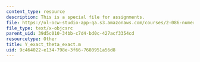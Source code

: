 ```yaml
---
content_type: resource
description: This is a special file for assignments.
file: https://ol-ocw-studio-app-qa.s3.amazonaws.com/courses/2-086-numerical-computation-for-mechanical-engineers-fall-2012/9c464022e134798e3f667680951a56d8_Y_exact_theta_exact.m
file_type: text/x-objcsrc
parent_uid: 39d5c010-34bb-c7d4-bd0c-427acf3354cd
resourcetype: Other
title: Y_exact_theta_exact.m
uid: 9c464022-e134-798e-3f66-7680951a56d8
---
```

